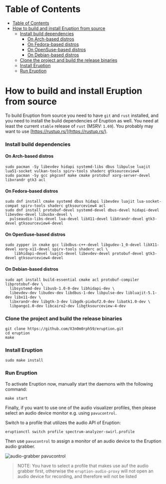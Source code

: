 # Table of Contents

- [Table of Contents](#table-of-contents)
- [How to build and install Eruption from source](#how-to-build-and-install-eruption-from-source)
    - [Install build dependencies](#install-build-dependencies)
      - [On Arch-based distros](#on-arch-based-distros)
      - [On Fedora-based distros](#on-fedora-based-distros)
      - [On OpenSuse-based distros](#on-opensuse-based-distros)
      - [On Debian-based distros](#on-debian-based-distros)
    - [Clone the project and build the release binaries](#clone-the-project-and-build-the-release-binaries)
    - [Install Eruption](#install-eruption)
    - [Run Eruption](#run-eruption)

# How to build and install Eruption from source

To build Eruption from source you need to have `git` and `rust` installed, and you need to install the build
dependencies of Eruption as well. You need at least the current `stable` release of `rust` (MSRV: `1.69`).
You probably may want to use [https://rustup.rs/](https://rustup.rs/).

### Install build dependencies

#### On Arch-based distros

```shell
sudo pacman -Sy libevdev hidapi systemd-libs dbus libpulse luajit lua51-socket vulkan-tools spirv-tools shaderc gtksourceview4
sudo pacman -Sy gcc pkgconf make cmake protobuf xorg-server-devel libxrandr gtk3 acl
```

#### On Fedora-based distros

```shell
sudo dnf install cmake systemd dbus hidapi libevdev luajit lua-socket-compat spirv-tools shaderc gtksourceview4 acl
sudo dnf install protobuf-devel systemd-devel dbus-devel hidapi-devel libevdev-devel libusbx-devel \
  pulseaudio-libs-devel lua-devel libX11-devel libXrandr-devel gtk3-devel gtksourceview4-devel
```

#### On OpenSuse-based distros

```shell
sudo zypper in cmake gcc libdbus-c++-devel libgudev-1_0-devel libX11-devel xorg-x11-devel spirv-tools shaderc acl \
    libhidapi-devel luajit-devel libevdev-devel protobuf-devel gtk3-devel gtksourceview4-devel
```

#### On Debian-based distros

```shell
sudo apt install build-essential cmake acl protobuf-compiler libprotobuf-dev \
  libsystemd-dev libusb-1.0-0-dev libhidapi-dev \
  libevdev-dev libudev-dev libdbus-1-dev libpulse-dev libluajit-5.1-dev libx11-dev \
  libxrandr-dev libgtk-3-dev libgdk-pixbuf2.0-dev libatk1.0-dev \
  libpango1.0-dev libcairo2-dev libgtksourceview-4-dev
```

### Clone the project and build the release binaries

```shell
git clone https://github.com/X3n0m0rph59/eruption.git
cd eruption
make
```

### Install Eruption

```shell
sudo make install
```

### Run Eruption

To activate Eruption now, manually start the daemons with the following command:

```shell
make start
```

Finally, if you want to use one of the audio visualizer profiles, then please select an audio device monitor e.g.
using `pavucontrol`.

Switch to a profile that utilizes the audio API of Eruption:

```shell
eruptionctl switch profile spectrum-analyzer-swirl.profile
```

Then use `pavucontrol` to assign a monitor of an audio device to the Eruption audio grabber.

![audio-grabber pavucontrol](assets/screenshot-audio-grabber-pavucontrol.png)

> NOTE: You have to select a profile that makes use auf the audio grabber first, otherwise the
> `eruption-audio-proxy` will not open an audio device for recording, and therefore will not be listed
